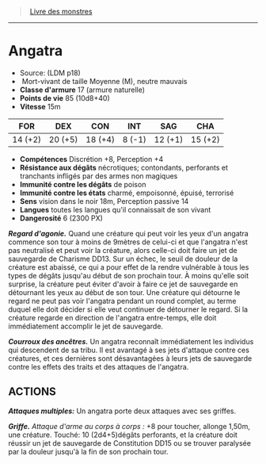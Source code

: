﻿> [Livre des monstres](tome_of_beasts.md)

---

# Angatra

- Source: (LDM p18)
-  Mort-vivant de taille Moyenne (M), neutre mauvais
- **Classe d'armure** 17 (armure naturelle)
- **Points de vie** 85 (10d8+40)
- **Vitesse** 15m

|FOR|DEX|CON|INT|SAG|CHA|
|---|---|---|---|---|---|
|14 (+2)|20 (+5)|18 (+4)|8 (-1)|12 (+1)|15 (+2)|

- **Compétences** Discrétion +8, Perception +4
- **Résistance aux dégâts** nécrotiques; contondants, perforants et tranchants infligés par des armes non magiques
- **Immunité contre les dégâts** de poison
- **Immunité contre les états** charmé, empoisonné, épuisé, terrorisé
- **Sens** vision dans le noir 18m, Perception passive 14
- **Langues** toutes les langues qu'il connaissait de son vivant
- **Dangerosité** 6 (2300 PX)

**_Regard d'agonie._** Quand une créature qui peut voir les yeux d'un angatra commence son tour à moins de 9mètres de celui-ci et que l'angatra n'est pas neutralisé et peut voir la créature, alors celle-ci doit faire un jet de sauvegarde de Charisme DD13. Sur un échec, le seuil de douleur de la créature est abaissé, ce qui a pour effet de la rendre vulnérable à tous les types de dégâts jusqu'au début de son prochain tour. À moins qu'elle soit surprise, la créature peut éviter d'avoir à faire ce jet de sauvegarde en détournant les yeux au début de son tour. Une créature qui
détourne le regard ne peut pas voir l'angatra pendant un round complet, au terme duquel elle doit décider si elle veut continuer de détourner le regard. Si la créature regarde en direction de l'angatra entre-temps, elle doit immédiatement accomplir le jet de sauvegarde.

**_Courroux des ancêtres._** Un angatra reconnaît immédiatement les individus qui descendent de sa tribu. Il est avantagé à ses jets d'attaque contre ces créatures, et ces dernières sont désavantagées à leurs jets de sauvegarde contre les effets des traits et des attaques de l'angatra.

## ACTIONS

**_Attaques multiples:_** Un angatra porte deux attaques avec ses griffes.

**_Griffe._** _Attaque d'arme au corps à corps :_ +8 pour toucher, allonge 1,50m, une créature. Touché: 10 (2d4+5)dégâts perforants, et la créature doit réussir un jet de sauvegarde de Constitution DD15 ou se trouver paralysée par la douleur jusqu'à la fin de son prochain tour.

